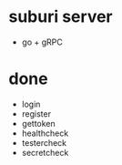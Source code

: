 # suburi server
- go + gRPC

# done
- login
- register
- gettoken
- healthcheck
- testercheck
- secretcheck
